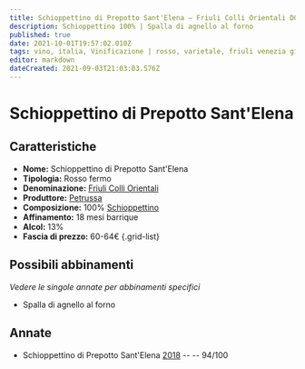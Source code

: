 ```yaml
---
title: Schioppettino di Prepotto Sant'Elena – Friuli Colli Orientali DOC – Petrussa – Friuli Venezia Giulia (IT) – 60-64€ – 5★
description: Schioppettino 100% | Spalla di agnello al forno
published: true
date: 2021-10-01T19:57:02.010Z
tags: vino, italia, Vinificazione | rosso, varietale, friuli venezia giulia, fermo, Valutazioni | 5 stelle, Schioppettino, Alimento | agnello, Alimento-dettagli | spalla, Cottura | al forno, Prezzi | 60-64€
editor: markdown
dateCreated: 2021-09-03T21:03:03.576Z
---
```


# Schioppettino di Prepotto Sant'Elena

## Caratteristiche
- **Nome:** Schioppettino di Prepotto Sant'Elena
- **Tipologia:** Rosso fermo
- **Denominazione:** [Friuli Colli Orientali](/denominazioni/Italia/Friuli-Venezia-Giulia/DOC/Friuli-Colli-Orientali)
- **Produttore:** [Petrussa](/produttori/Italia/Friuli-Venezia-Giulia/Petrussa) 
- **Composizione:** 100% [Schioppettino](/vitigni/Italia/bacca-nera/schioppettino)
- **Affinamento:** 18 mesi barrique
- **Alcol:** 13%
- **Fascia di prezzo:** 60-64€
{.grid-list}



## Possibili abbinamenti
*Vedere le singole annate per abbinamenti specifici*

- Spalla di agnello al forno

## Annate
- Schioppettino di Prepotto Sant'Elena [2018](/vini/Italia/Friuli-Venezia-Giulia/Petrussa/Schioppettino-di-Prepotto-Sant'Elena/2018) -- <span class="star-5"></span> -- 94/100

